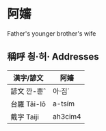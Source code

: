 # 阿嬸
Father's younger brother's wife

## 稱呼 칑·허· Addresses

漢字/諺文 | 阿嬸
--- | ---
諺文 깐-뿐ˆ | 아·짐ˊ
台羅 Tâi-lô | a-tsím
戴字 Taiji | ah3cim4


